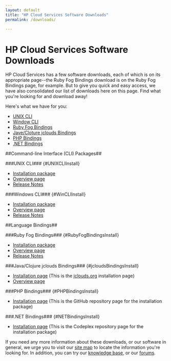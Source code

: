```yaml
---
layout: default
title: "HP Cloud Services Software Downloads"
permalink: /downloads/

---
```

# HP Cloud Services Software Downloads

HP Cloud Services has a few software downloads, each of which is on its appropriate page--the Ruby Fog Bindings download is on the Ruby Fog Bindings page, for example.  But to give you quick and easy access, we have also consolidated our list of downloads here on this page.  Find what you're looking for and download away!

Here's what we have for you:

* [UNIX CLI](#UNIXCLInstall)
* [Window CLI](#WinCLIInstall)
* [Ruby Fog Bindings](#RubyFogBindingsInstall)
* [Jave/Cloture jclouds Bindings](#jcloudsBindingsInstall)
* [PHP Bindings](#PHPBindingsInstall)
* [.NET Bindings](#NetBindingsInstall)

##Command-line Interface (CLI) Packages##

###UNIX CLI### {#UNIXCLIInstall}
* [Installation package](https://docs.hpcloud.com/file/hpcloud-1.3.0.gem)
* [Overview page](/cli/unix)
* [Release Notes](/cli/unix/release-notes)

###Windows CLI### {#WinCLIInstall}
* [Installation package](https://docs.hpcloud.com/file/WinCLI-1.3.1.9.zip)
* [Overview page](/cli/windows)
* [Release Notes](/cli/windows/release-notes)

##Language Bindings##

###Ruby Fog Bindings### {#RubyFogBindingsInstall}
* [Installation package](https://docs.hpcloud.com/file/hpfog-0.0.18.gem)
* [Overview page](/bindings/fog) 
* [Release Notes](/bindings/fog/release-notes)

###Java/Clojure jclouds Bindings### {#jcloudsBindingsInstall}
* [Installation page](http://www.jclouds.org/documentation/userguide/installation-guide) (This is the [jclouds.org](http://www.jclouds.org) installation page)
* [Overview page](/bindings/jclouds)
<!-- * [Release Notes](bindings/jclouds/release-notes)-->

###PHP Bindings### {#PHPBindingsInstall} 
* [Installation page](http://hpcloud.github.com/HPCloud-PHP/) (This is the GitHub repository page for the installation package)

###.NET Bindings### {#NETBindingsInstall} 
* [Installation page](http://hpcloud.codeplex.com/releases/view/95187) (This is the Codeplex repository page for the installation package)

If you need any more information about these downloads, or our software in general, we urge you to visit our [site map](/sitemap) to locate the information you're looking for.  In addition, you can try our [knowledge base](https://community.hpcloud.com/knowledge-base), or our [forums](https://community.hpcloud.com/forum).
